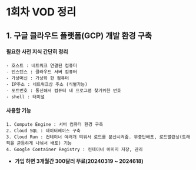 # 1회차 VOD 정리

## 1. 구글 클라우드 플랫폼(GCP) 개발 환경 구축

  #### 필요한 사전 지식 간단히 정리  
    - 호스트 : 네트워크 연결된 컴퓨터
    - 인스턴스 : 클라우드 서버 컴퓨터
    - 가상머신 : 가상화 한 컴퓨터
    - IP주소 : 네트워크상 주소 (식별가능)
    - 포트번호 : 통신해서 컴퓨터 내 프로그램 찾기위한 번호
    - shell : 터미널
    
  #### 사용할 기능
    1. Compute Engine : 서버 컴퓨터 환경 구축
    2. Cloud SQL : 데이터베이스 구축
    3. Cloud Run : 컨테이너 여러개 띄워서 로드를 분산시켜줌. 무중단배포, 로드밸런싱(트래픽을 균등하게 나눠서 배포) 기능
    4. Google Container Registry : 컨테이너 이미지 저장, 관리
    
  * **가입 하면 3개월간 300달러 무료(20240319 ~ 2024618)**
